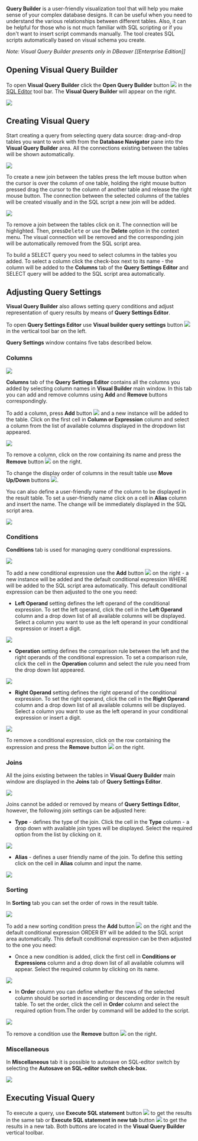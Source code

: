 **Query Builder** is a user-friendly visualization tool that will help you make sense of your complex database designs. It can be useful when you need to understand the various relationships between different tables. Also, it can be helpful for those who is not much familiar with SQL scripting or if you don't want to insert script commands manually. The tool creates SQL scripts automatically based on visual schema you create. 

*Note: Visual Query Builder presents only in DBeaver [[Enterprise Edition]]*

## Opening Visual Query Builder 

To open **Visual Query Builder** click the **Open Query Builder** button ![](images/visual_query_builder/visual_query_builder_icon.png) in the [SQL Editor](https://github.com/dbeaver/dbeaver/wiki/SQL-Editor) tool bar. The **Visual Query Builder** will appear on the right.

![](images/visual_query_builder/query_builder_window.png)

## Creating Visual Query

Start creating a query from selecting query data source: drag-and-drop tables you want to work with from the **Database Navigator** pane into the **Visual Query Builder** area. All the connections existing between the tables will be shown automatically.

![](images/visual_query_builder/query_builder_tables0.png)

To create a new join between the tables press the left mouse button when the cursor is over the column of one table, holding the right mouse button pressed drag the cursor to the column of another table and release the right mouse button. The connection between the selected columns of the tables will be created visually and in the SQL script a new join will be added. 

![](images/visual_query_builder/query_builder_join_selected.png)

To remove a join between the tables click on it. The connection will be highlighted. Then, press<kbd>Delete</kbd> or use the **Delete** option in the context menu. The visual connection will be removed and the corresponding join will be automatically removed from the SQL script area.  

To build a SELECT query you need to select columns in the tables you added. To select a column click the check-box next to its name - the column will be added to the **Columns** tab of the **Query Settings Editor** and SELECT query will be added to the SQL script area automatically.

## Adjusting Query Settings

**Visual Query Builder** also allows setting query conditions and adjust representation of query results by means of **Query Settings Editor**.

To open **Query Settings Editor** use **Visual builder query settings** button ![](images/visual_query_builder/query_builder_settings_icon.png) in the vertical tool bar on the left.

**Query Settings** window contains five tabs described below.

### Columns

![](images/visual_query_builder/query_settings_columns.png)

**Columns** tab of the **Query Settings Editor** contains all the columns you added by selecting column names in **Visual Builder** main window. In this tab you can add and remove columns using **Add** and **Remove** buttons correspondingly.
 
To add a column, press **Add** button ![](images/visual_query_builder/query_builder_add_icon.png) and a new instance will be added to the table. Click on the first cell in **Column or Expression** column and select a column from the list of available columns displayed in the dropdown list appeared. 

![](images/visual_query_builder/query_settings_columns_dd.png)

To remove a column, click on the row containing its name and press the **Remove** button ![](images/visual_query_builder/query_builder_remove_icon.png) on the right.

To change the display order of columns in the result table use **Move Up/Down** buttons ![](images/visual_query_builder/query_builder_move_icon.png).

You can also define a user-friendly name of the column to be displayed in the result table. To set a user-friendly name click on a cell in **Alias** column and insert the name. The change will be immediately displayed in the SQL script area. 

![](images/visual_query_builder/query_settings_columns_al.png)

### Conditions

**Conditions** tab is used for managing query conditional expressions.

![](images/visual_query_builder/query_settings_conditions.png)

To add a new conditional expression use the **Add** button ![](images/visual_query_builder/query_builder_add_icon.png) on the right - a new instance will be added and the default conditional expression WHERE will be added to the SQL script area automatically. This default conditional expression can be then adjusted to the one you need:

* **Left Operand** setting defines the left operand of the conditional expression. To set the left operand, click the cell in the **Left Operand** column and a drop down list of all available  columns will be displayed. Select a column you want to use as the left operand in your conditional expression or insert a digit. 

![](images/visual_query_builder/query_settings_conditions_lo.png)

* **Operation** setting defines the comparison rule between the left and the right operands of the conditional expression. To set a comparison rule, click the cell in the **Operation** column and select the rule you need from the drop down list appeared.

![](images/visual_query_builder/query_settings_conditions_op.png)

* **Right Operand** setting defines the right operand of the conditional expression. To set the right operand, click the cell in the **Right Operand** column and a drop down list of all available columns will be displayed. Select a column you want to use as the left operand in your conditional expression or insert a digit. 

![](images/visual_query_builder/query_settings_conditions_ro.png)

To remove a conditional expression, click on the row containing the expression and press the **Remove** button ![](images/visual_query_builder/query_builder_remove_icon.png) on the right. 

### Joins

All the joins existing between the tables in **Visual Query Builder** main window are displayed in the **Joins** tab of **Query Settings Editor**.

![](images/visual_query_builder/query_settings_joins.png)

Joins cannot be  added or removed by means of **Query Settings Editor**, however, the following join settings can be adjusted here: 

* **Type** - defines the type of the join. Click the cell in the **Type** column - a drop down with available join types will be displayed. Select the required option  from the list by clicking on it.

![](images/visual_query_builder/query_settings_joins_dd.png)

* **Alias** - defines a user friendly name of the join. To define this setting click on the cell in **Alias** column and input the name.

![](images/visual_query_builder/query_settings_joins_al.png)

### Sorting

In **Sorting** tab you can set the order of rows in the result table.

![](images/visual_query_builder/query_settings_sorting.png) 

To add a new sorting condition press  the **Add** button ![](images/visual_query_builder/query_builder_add_icon.png) on the right and the default conditional expression ORDER BY will be added to the SQL script area automatically. This default conditional expression can be then adjusted to the one you need:

* Once a new condition is added, click the first cell in **Conditions or Expressions** column and a drop down list of all available columns will appear. Select the required column by clicking on its name. 

![](images/visual_query_builder/query_settings_sorting_dd.png)

* In **Order** column you can define whether the rows of the selected column should be sorted in ascending or descending order in the result table. To set the order, click the cell in **Order** column and select the required option from.The order by command will be added to the script. 

![](images/visual_query_builder/query_settings_sorting_or.png)

To remove a condition use the **Remove** button ![](images/visual_query_builder/query_builder_remove_icon.png) on the right. 

### Miscellaneous

In **Miscellaneous** tab it is possible to autosave on SQL-editor switch by selecting the **Autosave on SQL-editor switch check-box.** 

![](images/visual_query_builder/query_settings_misc.png) 

## Executing Visual Query

To execute a query, use **Execute SQL statement** button ![](images/visual_query_builder/query_builder_run_icon.png)  to get the results in the same tab or **Execute SQL statement in new tab** button ![](images/visual_query_builder/query_builder_run1_icon.png) to get the results in a new tab. Both buttons are located in the **Visual Query Builder** vertical toolbar.